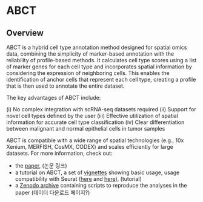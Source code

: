 # ABCT

## Overview

ABCT is a hybrid cell type annotation method designed for spatial omics data, combining the simplicity of marker-based annotation with the reliability of profile-based methods. It calculates cell type scores using a list of marker genes for each cell type and incorporates spatial information by considering the expression of neighboring cells. This enables the identification of anchor cells that represent each cell type, creating a profile that is then used to annotate the entire dataset.

The key advantages of ABCT include:

(i) No complex integration with scRNA-seq datasets required
(ii) Support for novel cell types defined by the user
(iii) Effective utilization of spatial information for accurate cell type classification
(iv) Clear differentiation between malignant and normal epithelial cells in tumor samples

ABCT is compatible with a wide range of spatial technologies (e.g., 10x Xenium, MERFISH, CosMX, CODEX) and scales efficiently for large datasets. For more information, check out:

- the [paper](https://www.nature.com/articles/s41588-024-01664-3), (논문 링크)
- a tutorial on ABCT, a set of [vignettes](https://prabhakarlab.github.io/Banksy) showing basic usage, usage compatibility with Seurat ([here](https://github.com/satijalab/seurat-wrappers/blob/master/docs/banksy.md) and [here](https://satijalab.org/seurat/articles/visiumhd_analysis_vignette#identifying-spatially-defined-tissue-domains)),  (tutorial)
- a [Zenodo archive](https://zenodo.org/records/10258795) containing scripts to reproduce the analyses in the paper (데이터 다운로드 페이지?)
